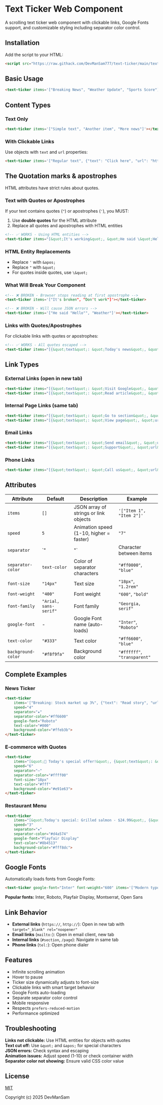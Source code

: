 # Text Ticker Web Component

A scrolling text ticker web component with clickable links, Google Fonts support, and customizable styling including separator color control.

## Installation

Add the script to your HTML:
```html
<script src="https://raw.githack.com/DevManSam777/text-ticker/main/text-ticker.js"></script>
```

## Basic Usage

```html
<text-ticker items='["Breaking News", "Weather Update", "Sports Score"]'></text-ticker>
```

## Content Types

### Text Only
```html
<text-ticker items='["Simple text", "Another item", "More news"]'></text-ticker>
```

### With Clickable Links
Use objects with `text` and `url` properties:
```html
<text-ticker items='["Regular text", {"text": "Click here", "url": "https://example.com"}, "More text"]'></text-ticker>
```

## The Quotation marks & apostrophes

HTML attributes have strict rules about quotes.

### Text with Quotes or Apostrophes
If your text contains quotes (`"`) or apostrophes (`'`), you MUST:
1. Use **double quotes** for the HTML attribute
2. Replace all quotes and apostrophes with HTML entities

```html
<!-- ✅ WORKS - Using HTML entities -->
<text-ticker items="[&quot;It's working&quot;, &quot;He said \&quot;Hello\&quot;&quot;, &quot;Don't worry&quot;]"></text-ticker>
```

### HTML Entity Replacements
- Replace `'` with `&apos;`
- Replace `"` with `&quot;`
- For quotes inside quotes, use `\&quot;`

### What Will Break Your Component
```html
<!-- ❌ BROKEN - Browser stops reading at first apostrophe -->
<text-ticker items='["It's broken", "Don't work"]'></text-ticker>

<!-- ❌ BROKEN - Will cause JSON errors -->
<text-ticker items='["He said "Hello"", "Weather"]'></text-ticker>
```

### Links with Quotes/Apostrophes
For clickable links with quotes or apostrophes:
```html
<!-- ✅ WORKS - All quotes escaped -->
<text-ticker items="[{&quot;text&quot;: &quot;Today's news&quot;, &quot;url&quot;: &quot;https://news.com&quot;}, &quot;He said \&quot;Hello\&quot;&quot;]"></text-ticker>
```

## Link Types

### External Links (open in new tab)
```html
<text-ticker items="[{&quot;text&quot;: &quot;Visit Google&quot;, &quot;url&quot;: &quot;https://google.com&quot;}]"></text-ticker>
<text-ticker items="[{&quot;text&quot;: &quot;Read article&quot;, &quot;url&quot;: &quot;http://news.com/story&quot;}]"></text-ticker>
```

### Internal Page Links (same tab)
```html
<text-ticker items="[{&quot;text&quot;: &quot;Go to section&quot;, &quot;url&quot;: &quot;#about&quot;}]"></text-ticker>
<text-ticker items="[{&quot;text&quot;: &quot;View page&quot;, &quot;url&quot;: &quot;/contact&quot;}]"></text-ticker>
```

### Email Links
```html
<text-ticker items="[{&quot;text&quot;: &quot;Send email&quot;, &quot;url&quot;: &quot;mailto:contact@example.com&quot;}]"></text-ticker>
<text-ticker items="[{&quot;text&quot;: &quot;Support&quot;, &quot;url&quot;: &quot;mailto:help@company.com?subject=Help&quot;}]"></text-ticker>
```

### Phone Links
```html
<text-ticker items="[{&quot;text&quot;: &quot;Call us&quot;, &quot;url&quot;: &quot;tel:+1234567890&quot;}]"></text-ticker>
```

## Attributes

| Attribute | Default | Description | Example |
|-----------|---------|-------------|---------|
| `items` | `[]` | JSON array of strings or link objects | `'["Item 1", "Item 2"]'` |
| `speed` | `5` | Animation speed (1-10, higher = faster) | `"7"` |
| `separator` | `"|"` | Character between items | `"•"`, `"★"`, `"—"` |
| `separator-color` | `text-color` | Color of separator characters | `"#ff0000"`, `"blue"` |
| `font-size` | `"14px"` | Text size | `"18px"`, `"1.2rem"` |
| `font-weight` | `"400"` | Font weight | `"600"`, `"bold"` |
| `font-family` | `"Arial, sans-serif"` | Font family | `"Georgia, serif"` |
| `google-font` | - | Google Font name (auto-loads) | `"Inter"`, `"Roboto"` |
| `text-color` | `"#333"` | Text color | `"#ff6600"`, `"blue"` |
| `background-color` | `"#f8f9fa"` | Background color | `"#ffffff"`, `"transparent"` |

## Complete Examples

### News Ticker
```html
<text-ticker 
    items='["Breaking: Stock market up 3%", {"text": "Read story", "url": "https://reuters.com"}, "Weather: Sunny, 75°F"]'
    speed="4"
    separator="★"
    separator-color="#ff6600"
    google-font="Roboto"
    text-color="#000"
    background-color="#ffeb3b">
</text-ticker>
```

### E-commerce with Quotes
```html
<text-ticker 
    items="[&quot;🎉 Today's special offer!&quot;, {&quot;text&quot;: &quot;Shop now&quot;, &quot;url&quot;: &quot;https://store.com&quot;}, &quot;Free shipping on orders over $50&quot;]"
    speed="6"
    separator="—"
    separator-color="#ffff00"
    font-size="18px"
    text-color="#fff"
    background-color="#e91e63">
</text-ticker>
```

### Restaurant Menu
```html
<text-ticker 
    items="[&quot;Today's special: Grilled salmon - $24.99&quot;, {&quot;text&quot;: &quot;Make reservation&quot;, &quot;url&quot;: &quot;tel:+1234567890&quot;}, &quot;Fresh pasta - $18.50&quot;]"
    speed="3"
    separator="★"
    separator-color="#d4a574"
    google-font="Playfair Display"
    text-color="#8b4513"
    background-color="#fff8dc">
</text-ticker>
```

## Google Fonts

Automatically loads fonts from Google Fonts:
```html
<text-ticker google-font="Inter" font-weight="600" items='["Modern typography"]'></text-ticker>
```

**Popular fonts:** Inter, Roboto, Playfair Display, Montserrat, Open Sans

## Link Behavior

- **External links** (`https://`, `http://`): Open in new tab with `target="_blank" rel="noopener"`
- **Email links** (`mailto:`): Open in email client, new tab
- **Internal links** (`#section`, `/page`): Navigate in same tab
- **Phone links** (`tel:`): Open phone dialer

## Features

- Infinite scrolling animation
- Hover to pause
- Ticker size dynamically adjusts to font-size
- Clickable links with smart target behavior
- Google Fonts auto-loading
- Separate separator color control
- Mobile responsive
- Respects `prefers-reduced-motion`
- Performance optimized

## Troubleshooting

**Links not clickable:** Use HTML entities for objects with quotes  
**Text cut off:** Use `&quot;` and `&apos;` for special characters  
**JSON errors:** Check syntax and escaping  
**Animation issues:** Adjust speed (1-10) or check container width  
**Separator color not showing:** Ensure valid CSS color value  

## License

[MIT](LICENSE)

Copyright (c) 2025 DevManSam